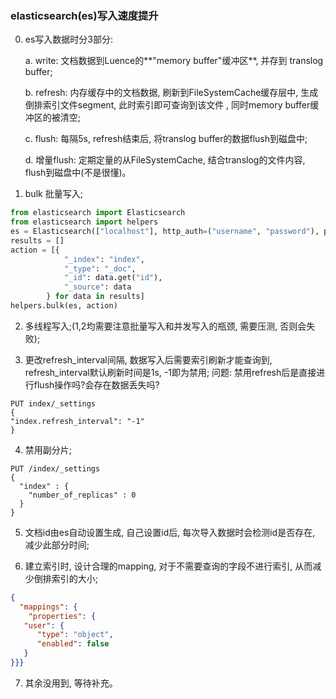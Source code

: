 ### elasticsearch(es)写入速度提升

0. es写入数据时分3部分:
   
   a. write: 文档数据到Luence的**"memory buffer"缓冲区**, 并存到 translog buffer;
   
   b. refresh: 内存缓存中的文档数据, 刷新到FileSystemCache缓存层中, 生成倒排索引文件segment, 此时索引即可查询到该文件
   , 同时memory buffer缓冲区的被清空;
   
   c. flush: 每隔5s, refresh结束后, 将translog buffer的数据flush到磁盘中;
   
   d. 增量flush: 定期定量的从FileSystemCache, 结合translog的文件内容, flush到磁盘中(不是很懂)。
1. bulk 批量写入;
```python
from elasticsearch import Elasticsearch
from elasticsearch import helpers
es = Elasticsearch(["localhost"], http_auth=("username", "password"), port=9200, use_ssl=False)
results = []
action = [{
            "_index": "index",
            "_type": "_doc",
            "_id": data.get("id"),
            "_source": data
        } for data in results]
helpers.bulk(es, action)
```
2. 多线程写入;(1,2均需要注意批量写入和并发写入的瓶颈, 需要压测, 否则会失败);
   
3. 更改refresh_interval间隔, 数据写入后需要索引刷新才能查询到, refresh_interval默认刷新时间是1s, -1即为禁用;
   问题: 禁用refresh后是直接进行flush操作吗?会存在数据丢失吗?
```
PUT index/_settings
{
"index.refresh_interval": "-1"
}
```
4. 禁用副分片;
```
PUT /index/_settings
{
  "index" : {
    "number_of_replicas" : 0
  }
}
```
5. 文档id由es自动设置生成, 自己设置id后, 每次导入数据时会检测id是否存在, 减少此部分时间;
   
6. 建立索引时, 设计合理的mapping, 对于不需要查询的字段不进行索引, 从而减少倒排索引的大小;
```json
{
  "mappings": {
    "properties": {
   "user": {
      "type": "object",
      "enabled": false
   }
}}}
```
7. 其余没用到, 等待补充。

